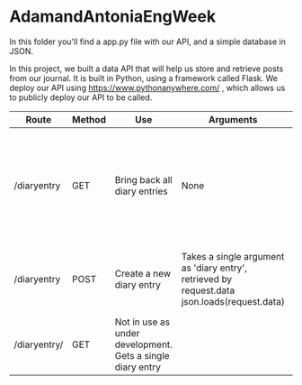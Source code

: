 # AdamandAntoniaEngWeek
In this folder you'll find a app.py file with our API, and a simple database in JSON.

In this project, we built a data API that will help us store and retrieve posts from our journal. It is built in Python, using a framework called Flask. We deploy our API using https://www.pythonanywhere.com/ , which allows us to publicly deploy our API to be called. 

| Route        | Method | Use                          | Arguments | Returns                                                                                                                                                                               |
|--------------|--------|------------------------------|-----------|---------------------------------------------------------------------------------------------------------------------------------------------------------------------------------------|
| /diaryentry  |   GET  | Bring back all diary entries | None      | string containing dictionary of unique ids and diary entries response = {"success_message": "We've found your diary entry!", "returned_entry": returned_entry, "entry_id": entryid, } |
| /diaryentry  |  POST  | Create a new diary entry     | Takes a single argument as 'diary entry', retrieved by request.data json.loads(request.data)    | response = {,"message": "New entry created",,"data": diary_entry,,"id": unique_id,}                                                                                                   |
| /diaryentry/<entryid> |   GET   |  Not in use as under development. Gets a single diary entry   |           |                                                                                                                                                                                       |

